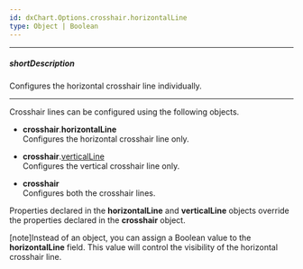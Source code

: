 ```yaml
---
id: dxChart.Options.crosshair.horizontalLine
type: Object | Boolean
---
```

---
##### shortDescription
Configures the horizontal crosshair line individually.

---
Crosshair lines can be configured using the following objects.

* **crosshair**.**horizontalLine**       
Configures the horizontal crosshair line only.

* **crosshair**.[verticalLine](/api-reference/20%20Data%20Visualization%20Widgets/dxChart/1%20Configuration/crosshair/verticalLine '/Documentation/ApiReference/UI_Components/dxChart/Configuration/crosshair/verticalLine/')     
Configures the vertical crosshair line only.

* **crosshair**    
Configures both the crosshair lines.

Properties declared in the **horizontalLine** and **verticalLine** objects override the properties declared in the **crosshair** object.

[note]Instead of an object, you can assign a Boolean value to the **horizontalLine** field. This value will control the visibility of the horizontal crosshair line.